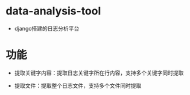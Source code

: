 # data-analysis-tool

* django搭建的日志分析平台

# 功能

* 提取关键字内容：提取日志关键字所在行内容，支持多个关键字同时提取

* 提取文件：提取整个日志文件，支持多个文件同时提取

